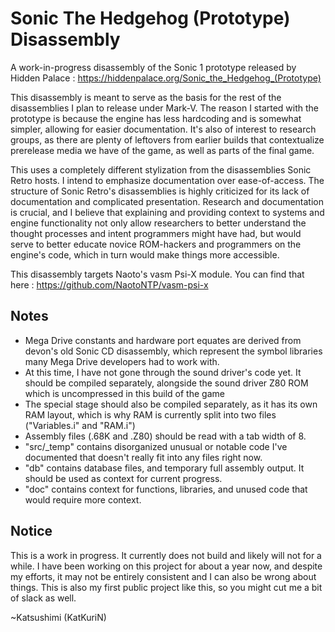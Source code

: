 # Sonic The Hedgehog (Prototype) Disassembly

A work-in-progress disassembly of the Sonic 1 prototype released by Hidden Palace : https://hiddenpalace.org/Sonic_the_Hedgehog_(Prototype)

This disassembly is meant to serve as the basis for the rest of the disassemblies I plan to release under Mark-V. The reason I started with the prototype is because the engine has less hardcoding and is somewhat simpler, allowing for easier documentation. It's also of interest to research groups, as there are plenty of leftovers from earlier builds that contextualize prerelease media we have of the game, as well as parts of the final game.

This uses a completely different stylization from the disassemblies Sonic Retro hosts. I intend to emphasize documentation over ease-of-access. The structure of Sonic Retro's disassemblies is highly criticized for its lack of documentation and complicated presentation. Research and documentation is crucial, and I believe that explaining and providing context to systems and engine functionality not only allow researchers to better understand the thought processes and intent programmers might have had, but would serve to better educate novice ROM-hackers and programmers on the engine's code, which in turn would make things more accessible. 

This disassembly targets Naoto's vasm Psi-X module. You can find that here : https://github.com/NaotoNTP/vasm-psi-x

## Notes

- Mega Drive constants and hardware port equates are derived from devon's old Sonic CD disassembly, which represent the symbol libraries many Mega Drive developers had to work with. 
- At this time, I have not gone through the sound driver's code yet. It should be compiled separately, alongside the sound driver Z80 ROM which is uncompressed in this build of the game
- The special stage should also be compiled separately, as it has its own RAM layout, which is why RAM is currently split into two files ("Variables.i" and "RAM.i")
- Assembly files (.68K and .Z80) should be read with a tab width of 8.
- "src/_temp" contains disorganized unusual or notable code I've documented that doesn't really fit into any files right now.
- "db" contains database files, and temporary full assembly output. It should be used as context for current progress.
- "doc" contains context for functions, libraries, and unused code that would require more context.   

## Notice

This is a work in progress. It currently does not build and likely will not for a while. I have been working on this project for about a year now, and despite my efforts, it may not be entirely consistent and I can also be wrong about things. This is also my first public project like this, so you might cut me a bit of slack as well. 

~Katsushimi (KatKuriN)


  
